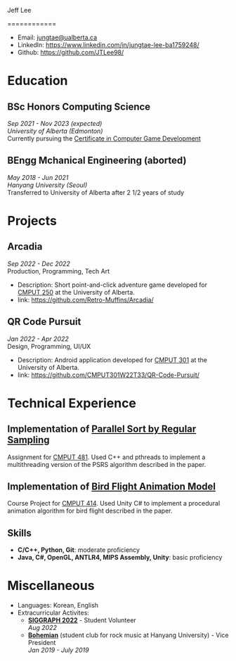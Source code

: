 Jeff Lee

============

* Email: jungtae@ualberta.ca
* LinkedIn: https://www.linkedin.com/in/jungtae-lee-ba1759248/ 
* Github: https://github.com/JTLee98/ 

# Education

## BSc Honors Computing Science

*Sep 2021 - Nov 2023 (expected)*\
*University of Alberta (Edmonton)* \
Currently pursuing the [Certificate in Computer Game Development](https://www.ualberta.ca/media-technology-studies/programs/computer-game-development/index.html)

## BEngg Mchanical Engineering (aborted)

*May 2018 - Jun 2021*\
*Hanyang University (Seoul)*\
Transferred to University of Alberta after 2 1/2 years of study

# Projects

## Arcadia

*Sep 2022 - Dec 2022* \
Production, Programming, Tech Art

* Description: Short point-and-click adventure game developed for [CMPUT 250](https://apps.ualberta.ca/catalogue/course/cmput/250) at the University of Alberta.
* link: https://github.com/Retro-Muffins/Arcadia/

## QR Code Pursuit

*Jan 2022 - Apr 2022* \
Design, Programming, UI/UX

* Description: Android application developed for [CMPUT 301](https://apps.ualberta.ca/catalogue/course/cmput/301) at the University of Alberta.
* link: https://github.com/CMPUT301W22T33/QR-Code-Pursuit/

# Technical Experience

## Implementation of [Parallel Sort by Regular Sampling](https://www.sciencedirect.com/science/article/abs/pii/074373159290075X)

Assignment for [CMPUT 481](https://apps.ualberta.ca/catalogue/course/cmput/481). Used C++ and pthreads to implement a multithreading version of the PSRS algorithm described in the paper.

## Implementation of [Bird Flight Animation Model](https://dl.acm.org/doi/10.1145/882262.882360)

Course Project for [CMPUT 414](https://apps.ualberta.ca/catalogue/course/cmput/414). Used Unity C# to implement a procedural animation algorithm for bird flight described in the paper.

## Skills

* **C/C++, Python, Git**: moderate proficiency
* **Java, C#, OpenGL, ANTLR4, MIPS Assembly, Unity**: basic proficiency

# Miscellaneous

* Languages: Korean, English
* Extracurricular Activites:
  * [**SIGGRAPH 2022**](https://s2022.siggraph.org/) - Student Volunteer  
    *Aug 2022*
  * [**Bohemian**](https://www.instagram.com/hyu_rtb) (student club for rock music at Hanyang University) - Vice President \
    *Jan 2019 - July 2019*
